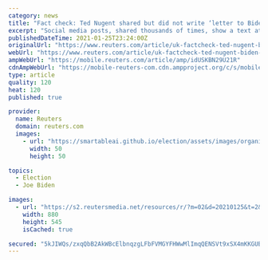 ```yaml
---
category: news
title: "Fact check: Ted Nugent shared but did not write ‘letter to Biden’ that went viral"
excerpt: "Social media posts, shared thousands of times, show a text attributed to Ted Nugent which is addressed to President Joe Biden that says: “This Trump supporter will be giving you the same respect you gave my President Trump."
publishedDateTime: 2021-01-25T23:24:00Z
originalUrl: "https://www.reuters.com/article/uk-factcheck-ted-nugent-biden-idUSKBN29U21R"
webUrl: "https://www.reuters.com/article/uk-factcheck-ted-nugent-biden-idUSKBN29U21R"
ampWebUrl: "https://mobile.reuters.com/article/amp/idUSKBN29U21R"
cdnAmpWebUrl: "https://mobile-reuters-com.cdn.ampproject.org/c/s/mobile.reuters.com/article/amp/idUSKBN29U21R"
type: article
quality: 120
heat: 120
published: true

provider:
  name: Reuters
  domain: reuters.com
  images:
    - url: "https://smartableai.github.io/election/assets/images/organizations/reuters.com-50x50.jpg"
      width: 50
      height: 50

topics:
  - Election
  - Joe Biden

images:
  - url: "https://s2.reutersmedia.net/resources/r/?m=02&d=20210125&t=2&i=1549002778&w=&fh=545px&fw=&ll=&pl=&sq=&r=LYNXMPEH0O18F"
    width: 880
    height: 545
    isCached: true

secured: "5kJIWQs/zxqQbB2AkWBcElbnqzgLFbFVMGYFHWwMlImqQENSVt9xSX4mKKGUBx48q8iQYP1zLaWLNv6xmVWFg2ihIlwdXYbfqVc5fo4/Swydo3cfKwmnCbjd1qMMAYtyF7ie4GGzeFHd2XzNWTVDDw8S/+1Csk48rpI/kdoDF4sMPyAd27GN5MH4MSnVj2GahxhjnTxxnOto0BxAF4E/Ey0lUrrqxaXsr6Kg1WBizruLYo3bBZLYF4hLnZfH1WU31+6NE5wSgR8NjrIihfHojXzWWQf/ySKHAIvhYpKajDFeLOKrjabU1JviT7FzdyixDnGxzaci0gWLhhITKUBt0vv83Uji/3ZW3CXS7Lyokd0=;JxlgBAFtPrkszPQ2HK1deg=="
---
```


